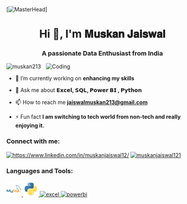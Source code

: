 [![MasterHead](https://img.freepik.com/premium-photo/business-data-financial-figures-visualiser-graphic_31965-20889.jpg?w=826)]
<h1 align="center">Hi 👋, I'm 𝐌𝐮𝐬𝐤𝐚𝐧 𝐉𝐚𝐢𝐬𝐰𝐚𝐥</h1>
<h3 align="center">A passionate Data Enthusiast from India</h3>

<img align="right" alt="Coding" width="400" src="https://user-images.githubusercontent.com/59734313/157189039-c09b3e38-9f42-42c0-ab54-14f1574190a7.gif">

<p align="left"> <img src="https://komarev.com/ghpvc/?username=muskan213&label=Profile%20views&color=0e75b6&style=flat" alt="muskan213" /> </p>

- 🔭 I’m currently working on **enhancing my skills**

- 💬 Ask me about **𝗘𝘅𝗰𝗲𝗹, 𝗦𝗤𝗟, 𝗣𝗼𝘄𝗲𝗿 𝗕𝗜 , 𝗣𝘆𝘁𝗵𝗼𝗻**

- 📫 How to reach me **jaiswalmuskan213@gmail.com**

- ⚡ Fun fact **I am switching to tech world from non-tech and really enjoying it.**

<h3 align="left">Connect with me:</h3>
<p align="left">
<a href="https://linkedin.com/in/https://www.linkedin.com/in/muskanjaiswal12/" target="blank"><img align="center" src="https://raw.githubusercontent.com/rahuldkjain/github-profile-readme-generator/master/src/images/icons/Social/linked-in-alt.svg" alt="https://www.linkedin.com/in/muskanjaiswal12/" height="30" width="40" /></a>
<a href="https://www.hackerrank.com/muskanjaiswal121" target="blank"><img align="center" src="https://raw.githubusercontent.com/rahuldkjain/github-profile-readme-generator/master/src/images/icons/Social/hackerrank.svg" alt="muskanjaiswal121" height="30" width="40" /></a>
</p>

<h3 align="left">Languages and Tools:</h3>
<p align="left"> <a href="https://www.mysql.com/" target="_blank" rel="noreferrer"> <img src="https://raw.githubusercontent.com/devicons/devicon/master/icons/mysql/mysql-original-wordmark.svg" alt="mysql" width="40" height="40"/> </a> <a href="https://www.python.org" target="_blank" rel="noreferrer"> <img src="https://raw.githubusercontent.com/devicons/devicon/master/icons/python/python-original.svg" alt="python" width="40" height="40"/> </a> <a href="https://www.microsoft.com/en-us/microsoft-365/excel" target="_blank" rel="noreferrer"> <img src="https://img.icons8.com/color/512/microsoft-excel-2019--v1.png" alt="excel" width="40" height="40"/> </a> <a href="https://powerbi.microsoft.com/en-au/" target="_blank" rel="noreferrer"> <img src="https://img.icons8.com/color/1x/power-bi.png" alt="powerbi" width="40" height="40"/> </a> </p>



